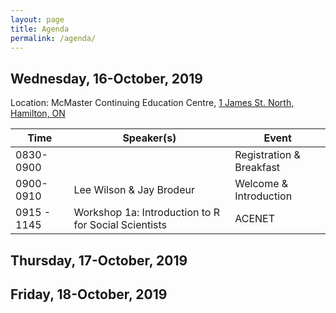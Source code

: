 ```yaml
---
layout: page
title: Agenda
permalink: /agenda/
---
```




## Wednesday, 16-October, 2019
Location: McMaster Continuing Education Centre, [1 James St. North, Hamilton, ON](https://goo.gl/maps/5kK3S6DEB4SJ8SYV8)

<table>
<thead>
    <tr>
	<th>Time</th>
	<th>Speaker(s)</th>
	<th>Event</th>
    </tr>
</thead>
	
<tbody>
    <tr>
	<td>0830-0900</td>
	<td></td>
	<td>Registration & Breakfast</td>
    </tr>
    <tr>
      <td>0900-0910</td>
      <td>Lee Wilson & Jay Brodeur</td>
      <td>Welcome & Introduction</td>
    </tr>
    <tr>
    	<td>0915 - 1145</td>
    	<td>Workshop 1a: Introduction to R for Social Scientists</td>
    	<td>ACENET</td>
    </tr>
    
  </tbody>
</table>
    
## Thursday, 17-October, 2019

## Friday, 18-October, 2019

<!--   
      <td><a href="../speakers#Brodeur">Jason Brodeur</a> &amp <a href="../speakers#Homuth">Christine Homuth</a>, McMaster University</td>
			<td><a href="../abstracts#workshop1">Hackfest</a></td>
		</tr>
		<tr>
			<td>1130-1200</td>
			<td>Audrie Schell &amp Julie Niven</td>
			<td>Tour of McMaster University Library Preservation Lab</td>
		</tr>
		<tr>
			<td>1330-1600</td>
			<td><a href="../speakers#Brodeur">Jason Brodeur</a> &amp <a href="../speakers#Homuth">Christine Homuth</a>, McMaster University</td>
			<td><a href="../abstracts#workshop1">Hackfest</a></td>
		</tr>
		<tr>
			<td>1800</td>
			<td>–</td>
			<td>Icebreaker: <a href="https://www.phoenixmcmaster.com/">The Phoenix CraftHouse &amp; Grill, McMaster University</a></td>
		</tr>
	</tbody>
</table>
-->
